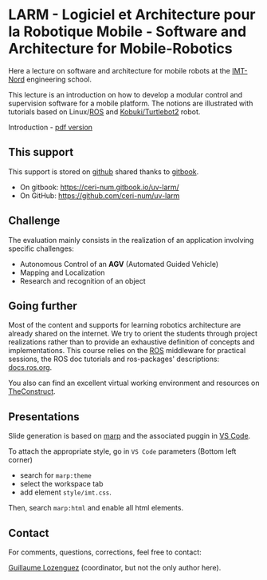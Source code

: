 # LARM - Logiciel et Architecture pour la Robotique Mobile - Software and Architecture for Mobile-Robotics

Here a lecture on software and architecture for mobile robots at the [IMT-Nord](http://www.imt-nord-europe.fr) engineering school.

This lecture is an introduction on how to develop a modular control and supervision software for a mobile platform.
The notions are illustrated with tutorials based on Linux/[ROS](https://ros.org/) and [Kobuki/Turtlebot2](http://kobuki.yujinrobot.com/) robot.

Introduction - [pdf version](https://raw.githubusercontent.com/ceri-num/uv-larm/master/notions/sld-intro.pdf)

## This support

This support is stored on [github](https://github.com) shared thanks to [gitbook](https://www.gitbook.com).

  - On gitbook: <https://ceri-num.gitbook.io/uv-larm/>
  - On GitHub: <https://github.com/ceri-num/uv-larm>

<!--
## UV-LARM 2022-2023:

Week 2 to 6/01 | Monday  | Tuesday | Wednesday | Thursday | Friday  |
---------------|---------|---------|-----------|----------|---------|
Morning        | No      | No      | Yes       | No       | Yes     | 
Afernoon       | No      | Yes     | Yes       | No       | Yes     | 

Week 9 to 13/01 | Monday  | Tuesday | Wednesday | Thursday | Friday  |
----------------|---------|---------|-----------|----------|---------|
Morning         | Yes     | Yes     | Yes       | No       | Yes     | 
Afernoon        | Yes     | Yes     | No        | No       | Yes     | 

Week 16 to 20/01 | Monday  | Tuesday | Wednesday | Thursday | Friday  |
-----------------|---------|---------|-----------|----------|---------|
Morning          | Yes     | Yes     | Yes       | No       | Yes     | 
Afernoon         | Yes     | Yes     | No        | No       | Yes     | 

Week 23 to 27/01 | Monday  | Tuesday | Wednesday | Thursday | Friday  |
-----------------|---------|---------|-----------|----------|---------|
Morning          | Yes     | Yes     | Yes       | Yes      | Yes     | 
Afernoon         | Yes     | No      | No        | No       | Yes     | 
-->


## Challenge

The evaluation mainly consists in the realization of an application involving specific challenges:

- Autonomous Control of an **AGV** (Automated Guided Vehicle)
- Mapping and Localization
- Research and recognition of an object

<!-- 2023-2024 groups: [on partage](https://partage.imt.fr/index.php/s/zkQbXMsrWdp2RQd) -->

## Going further

Most of the content and supports for learning robotics architecture are already shared on the internet.
We try to orient the students through project realizations rather than to provide an exhaustive definition of concepts and implementations.
This course relies on the [ROS](http://www.ros.org/) middleware for practical sessions, the ROS doc tutorials and ros-packages' descriptions: [docs.ros.org](https://docs.ros.org).

You also can find an excellent virtual working environment and resources on [TheConstruct](https://www.theconstructsim.com/).

## Presentations

Slide generation is based on [marp](https://marp.app/) and the associated puggin in [VS Code](https://marketplace.visualstudio.com/items?itemName=marp-team.marp-vscode).

To attach the appropriate style, go in `VS Code` parameters (Bottom left corner)

- search for `marp:theme`
- select the workspace tab
- add element `style/imt.css`.

Then, search `marp:html` and enable all html elements.

## Contact

For comments, questions, corrections, feel free to contact:

[Guillaume Lozenguez](mailto://guillaume.lozenguez@imt-nord-europe.fr) (coordinator, but not the only author here).
